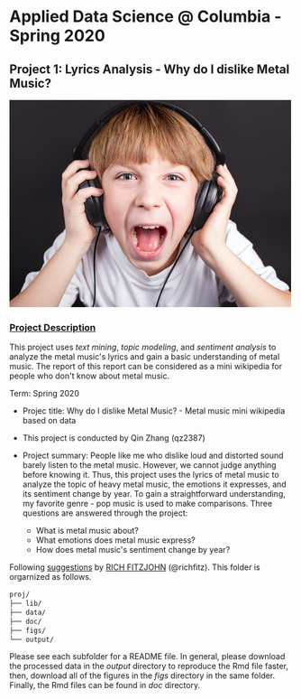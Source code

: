 # Applied Data Science @ Columbia - Spring 2020
## Project 1: Lyrics Analysis - Why do I dislike Metal Music?

![image](figs/loudmusic.jpg)

### [Project Description](doc/)
This project uses *text mining*, *topic modeling*, and *sentiment analysis* to analyze the metal music's lyrics and gain a basic understanding of metal music. The report of this report can be considered as a mini wikipedia for people who don't know about metal music. 

Term: Spring 2020

+ Projec title: Why do I dislike Metal Music? - Metal music mini wikipedia based on data
+ This project is conducted by Qin Zhang (qz2387)

+ Project summary: People like me who dislike loud and distorted sound barely listen to the metal music. However, we cannot judge anything before knowing it. Thus, this project uses the lyrics of metal music to analyze the topic of heavy metal music, the emotions it expresses, and its sentiment change by year. To gain a straightforward understanding, my favorite genre - pop music is used to make comparisons. Three questions are answered through the project:
  * What is metal music about?
  * What emotions does metal music express?
  * How does metal music's sentiment change by year?

Following [suggestions](http://nicercode.github.io/blog/2013-04-05-projects/) by [RICH FITZJOHN](http://nicercode.github.io/about/#Team) (@richfitz). This folder is orgarnized as follows.

```
proj/
├── lib/
├── data/
├── doc/
├── figs/
└── output/
```

Please see each subfolder for a README file. In general, please download the processed data in the *output* directory to reproduce the Rmd file faster, then, download all of the figures in the *figs* directory in the same folder. Finally, the Rmd files can be found in *doc* directory.
